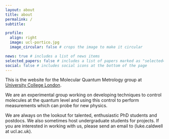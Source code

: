```yaml
---
layout: about
title: about
permalink: /
subtitle:

profile:
  align: right
  image: ucl-portico.jpg
  image_circular: false # crops the image to make it circular

news: true # includes a list of news items
selected_papers: false # includes a list of papers marked as "selected={true}"
social: false # includes social icons at the bottom of the page
---
```


This is the website for the Molecular Quantum Metrology group at [University College London](https://www.ucl.ac.uk/amopp/atomic-molecular-optical-and-positron-physics).

We are an experimental group working on developing techniques to control molecules at the quantum level and using this control to perform measurements which can probe for new physics.

We are always on the lookout for talented, enthusiastic PhD students and postdocs. We also sometimes host undergraduate students for projects. If you are interested in working with us, please send an email to (luke.caldwell at ucl.ac.uk).
